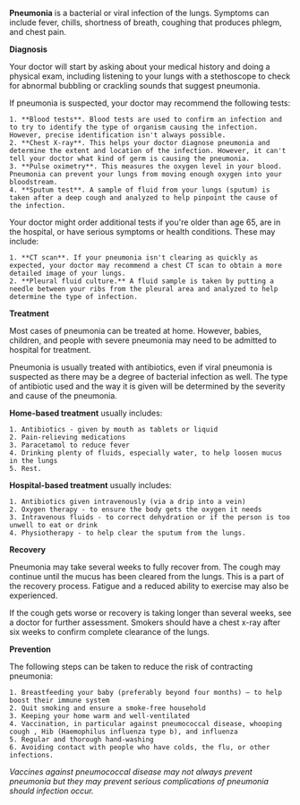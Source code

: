 **Pneumonia** is a bacterial or viral infection of the lungs.  Symptoms can include fever, chills, shortness of breath, coughing that produces phlegm, and chest pain.

**Diagnosis**

Your doctor will start by asking about your medical history and doing a physical exam, including listening to your lungs with a stethoscope to check for abnormal bubbling or crackling sounds that suggest pneumonia.

If pneumonia is suspected, your doctor may recommend the following tests:

    1. **Blood tests**. Blood tests are used to confirm an infection and to try to identify the type of organism causing the infection. However, precise identification isn't always possible.
    2. **Chest X-ray**. This helps your doctor diagnose pneumonia and determine the extent and location of the infection. However, it can't tell your doctor what kind of germ is causing the pneumonia.
    3. **Pulse oximetry**. This measures the oxygen level in your blood. Pneumonia can prevent your lungs from moving enough oxygen into your bloodstream.
    4. **Sputum test**. A sample of fluid from your lungs (sputum) is taken after a deep cough and analyzed to help pinpoint the cause of the infection.

Your doctor might order additional tests if you're older than age 65, are in the hospital, or have serious symptoms or health conditions. These may include:

    1. **CT scan**. If your pneumonia isn't clearing as quickly as expected, your doctor may recommend a chest CT scan to obtain a more detailed image of your lungs.
    2. **Pleural fluid culture.** A fluid sample is taken by putting a needle between your ribs from the pleural area and analyzed to help determine the type of infection.


**Treatment**

Most cases of pneumonia can be treated at home. However, babies, children, and people with severe pneumonia may need to be admitted to hospital for treatment.
 
Pneumonia is usually treated with antibiotics, even if viral pneumonia is suspected as there may be a degree of bacterial infection as well. The type of antibiotic used and the way it is given will be determined by the severity and cause of the pneumonia.
 
**Home-based treatment** usually includes: 

    1. Antibiotics - given by mouth as tablets or liquid
    2. Pain-relieving medications
    3. Paracetamol to reduce fever
    4. Drinking plenty of fluids, especially water, to help loosen mucus in the lungs
    5. Rest.

**Hospital-based treatment** usually includes: 

    1. Antibiotics given intravenously (via a drip into a vein)
    2. Oxygen therapy - to ensure the body gets the oxygen it needs
    3. Intravenous fluids - to correct dehydration or if the person is too unwell to eat or drink
    4. Physiotherapy - to help clear the sputum from the lungs.

**Recovery**

Pneumonia may take several weeks to fully recover from. The cough may continue until the mucus has been cleared from the lungs. This is a part of the recovery process. Fatigue and a reduced ability to exercise may also be experienced.
 
If the cough gets worse or recovery is taking longer than several weeks, see a doctor for further assessment. Smokers should have a chest x-ray after six weeks to confirm complete clearance of the lungs.

**Prevention**

The following steps can be taken to reduce the risk of contracting pneumonia:

    1. Breastfeeding your baby (preferably beyond four months) – to help boost their immune system
    2. Quit smoking and ensure a smoke-free household
    3. Keeping your home warm and well-ventilated
    4. Vaccination, in particular against pneumococcal disease, whooping cough , Hib (Haemophilus influenza type b), and influenza
    5. Regular and thorough hand-washing
    6. Avoiding contact with people who have colds, the flu, or other infections.

_Vaccines against pneumococcal disease may not always prevent pneumonia but they may prevent serious complications of pneumonia should infection occur._
